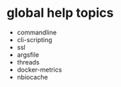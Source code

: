 # global help topics
- commandline
- cli-scripting
- ssl
- argsfile
- threads
- docker-metrics
- nbiocache
